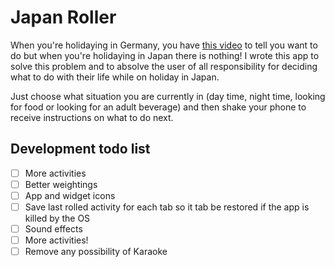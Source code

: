 Japan Roller
============

When you're holidaying in Germany, you have [this video](https://www.youtube.com/watch?v=nxKivzjCFNg) to tell you want to do but when you're holidaying in Japan there is nothing! I wrote this app to solve this problem and to absolve the user of all responsibility for deciding what to do with their life while on holiday in Japan.

Just choose what situation you are currently in (day time, night time, looking for food or looking for an adult beverage) and then shake your phone to receive instructions on what to do next.



Development todo list
---------------------

* [ ] More activities
* [ ] Better weightings
* [ ] App and widget icons
* [ ] Save last rolled activity for each tab so it tab be restored if the app is killed by the OS
* [ ] Sound effects
* [ ] More activities!
* [ ] Remove any possibility of Karaoke

